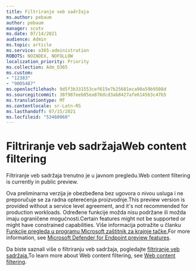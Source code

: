 ```yaml
---
title: Filtriranje veb sadržaja
ms.author: pebaum
author: pebaum
manager: scotv
ms.date: 07/14/2021
audience: Admin
ms.topic: article
ms.service: o365-administration
ROBOTS: NOINDEX, NOFOLLOW
localization_priority: Priority
ms.collection: Adm_O365
ms.custom:
- "12383"
- "9005487"
ms.openlocfilehash: 9d5f3b331553cef615e7b25681eca90a59b9508d
ms.sourcegitcommit: 38f987eeb05ea876dcd3ab8427afe614563c47b5
ms.translationtype: MT
ms.contentlocale: sr-Latn-RS
ms.lasthandoff: 07/15/2021
ms.locfileid: "53460060"
---
```

# <a name="web-content-filtering"></a><span data-ttu-id="a4b21-102">Filtriranje veb sadržaja</span><span class="sxs-lookup"><span data-stu-id="a4b21-102">Web content filtering</span></span>

<span data-ttu-id="a4b21-103">Filtriranje veb sadržaja trenutno je u javnom pregledu.</span><span class="sxs-lookup"><span data-stu-id="a4b21-103">Web content filtering is currently in public preview.</span></span>

<span data-ttu-id="a4b21-104">Ova preliminarna verzija je obezbeđena bez ugovora o nivou usluga i ne preporučuje se za radna opterećenja proizvodnje.</span><span class="sxs-lookup"><span data-stu-id="a4b21-104">This preview version is provided without a service level agreement, and it's not recommended for production workloads.</span></span> <span data-ttu-id="a4b21-105">Određene funkcije možda nisu podržane ili možda imaju ograničene mogućnosti.</span><span class="sxs-lookup"><span data-stu-id="a4b21-105">Certain features might not be supported or might have constrained capabilities.</span></span> <span data-ttu-id="a4b21-106">Više informacija potražite u članku [Funkcije pregleda u programu Microsoft zaštitnik za krajnje tačke.](/microsoft-365/security/defender-endpoint/preview)</span><span class="sxs-lookup"><span data-stu-id="a4b21-106">For more information, see [Microsoft Defender for Endpoint preview features](/microsoft-365/security/defender-endpoint/preview).</span></span>

<span data-ttu-id="a4b21-107">Da biste saznali više o filtriranju veb sadržaja, pogledajte [filtriranje veb sadržaja.](/microsoft-365/security/defender-endpoint/web-content-filtering)</span><span class="sxs-lookup"><span data-stu-id="a4b21-107">To learn more about Web content filtering, see [Web content filtering](/microsoft-365/security/defender-endpoint/web-content-filtering).</span></span>